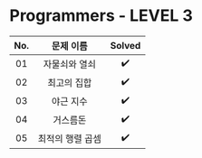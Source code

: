 # Programmers - LEVEL 3


|          No.          |        문제 이름         |        Solved         |
| :-----: | :-----: | :-----: |
| 01 | 자물쇠와 열쇠 | ✔️ |
| 02 | 최고의 집합 | ✔️ |
| 03 | 야근 지수 | ✔️ |
| 04 | 거스름돈 | ✔️ |
| 05 | 최적의 행렬 곱셈 | ✔️ |
